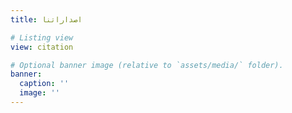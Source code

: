 ```yaml
---
title: اصداراتنا

# Listing view
view: citation

# Optional banner image (relative to `assets/media/` folder).
banner:
  caption: ''
  image: ''
---
```

